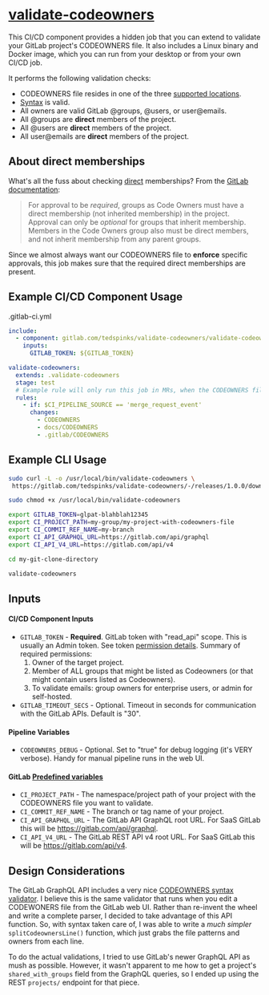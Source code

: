 # [validate-codeowners](https://gitlab.com/tedspinks/validate-codeowners)

This CI/CD component provides a hidden job that you can extend to validate your GitLab project's CODEOWNERS file. It also includes a Linux binary and Docker image, which you can run from your desktop or from your own CI/CD job.

It performs the following validation checks:

- CODEOWNERS file resides in one of the three [supported locations](https://docs.gitlab.com/ee/user/project/codeowners/#codeowners-file).
- [Syntax](https://docs.gitlab.com/ee/user/project/codeowners/reference.html) is valid.
- All owners are valid GitLab @groups, @users, or user@emails.
- All @groups are **direct** members of the project.
- All @users are **direct** members of the project.
- All user@emails are **direct** members of the project.


## About direct memberships

What's all the fuss about checking [direct](https://docs.gitlab.com/ee/user/project/members/) memberships? From the [GitLab documentation](https://docs.gitlab.com/ee/user/project/codeowners/#group-inheritance-and-eligibility):

> For approval to be *required*, groups as Code Owners must have a direct membership (not inherited membership) in the project. Approval can only be *optional* for groups that inherit membership. Members in the Code Owners group also must be direct members, and not inherit membership from any parent groups.

Since we almost always want our CODEOWNERS file to **enforce** specific approvals, this job makes sure that the required direct memberships are present.


## Example CI/CD Component Usage

.gitlab-ci.yml
```yaml
include:
  - component: gitlab.com/tedspinks/validate-codeowners/validate-codeowners@1.0.0
    inputs:
      GITLAB_TOKEN: ${GITLAB_TOKEN}

validate-codeowners:
  extends: .validate-codeowners
  stage: test
  # Example rule will only run this job in MRs, when the CODEOWNERS file has changed
  rules:
    - if: $CI_PIPELINE_SOURCE == 'merge_request_event'
      changes:
        - CODEOWNERS
        - docs/CODEOWNERS
        - .gitlab/CODEOWNERS
```


## Example CLI Usage

```bash
sudo curl -L -o /usr/local/bin/validate-codeowners \
 https://gitlab.com/tedspinks/validate-codeowners/-/releases/1.0.0/downloads/linux-amd64/validate-codeowners

sudo chmod +x /usr/local/bin/validate-codeowners

export GITLAB_TOKEN=glpat-blahblah12345
export CI_PROJECT_PATH=my-group/my-project-with-codeowners-file
export CI_COMMIT_REF_NAME=my-branch
export CI_API_GRAPHQL_URL=https://gitlab.com/api/graphql
export CI_API_V4_URL=https://gitlab.com/api/v4

cd my-git-clone-directory

validate-codeowners
```

## Inputs

#### CI/CD Component Inputs

- `GITLAB_TOKEN` - **Required**. GitLab token with "read_api" scope. This is usually an Admin token. See token [permission details](https://docs.gitlab.com/ee/api/members.html). Summary of required permissions:
  1. Owner of the target project.
  2. Member of ALL groups that might be listed as Codeowners (or that might contain users listed as Codeowners).
  3. To validate emails: group owners for enterprise users, or admin for self-hosted.
- `GITLAB_TIMEOUT_SECS` - Optional. Timeout in seconds for communication with the GitLab APIs. Default is "30".

#### Pipeline Variables

- `CODEOWNERS_DEBUG` - Optional. Set to "true" for debug logging (it's VERY verbose). Handy for manual pipeline runs in the web UI.

#### GitLab [Predefined variables](https://docs.gitlab.com/ee/ci/variables/predefined_variables.html)

- `CI_PROJECT_PATH` - The namespace/project path of your project with the CODEOWNERS file you want to validate.
- `CI_COMMIT_REF_NAME` - The branch or tag name of your project.
- `CI_API_GRAPHQL_URL` - The GitLab API GraphQL root URL. For SaaS GitLab this will be https://gitlab.com/api/graphql.
- `CI_API_V4_URL` - The GitLab REST API v4 root URL. For SaaS GitLab this will be https://gitlab.com/api/v4.


## Design Considerations

The GitLab GraphQL API includes a very nice [CODEOWNERS syntax validator](https://docs.gitlab.com/ee/api/graphql/reference/#repositoryvalidatecodeownerfile). I believe this is the same validator that runs when you edit a CODEWONERS file from the GitLab web UI. Rather than re-invent the wheel and write a complete parser, I decided to take advantage of this API function. So, with syntax taken care of, I was able to write a *much simpler* `splitCodeownersLine()` function, which just grabs the file patterns and owners from each line.

To do the actual validations, I tried to use GitLab's newer GraphQL API as mush as possible. However, it wasn't apparent to me how to get a project's `shared_with_groups` field from the GraphQL queries, so I ended up using the REST `projects/` endpoint for that piece.
